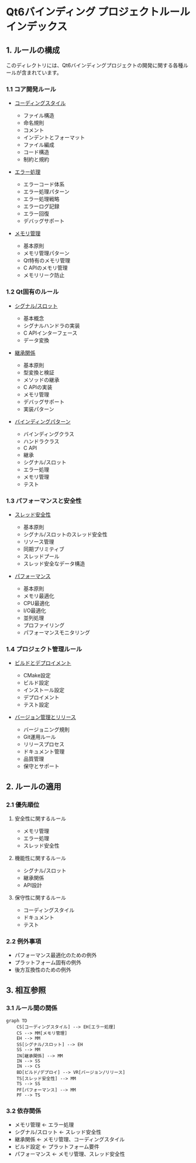 # Qt6バインディング プロジェクトルール インデックス

## 1. ルールの構成

このディレクトリには、Qt6バインディングプロジェクトの開発に関する各種ルールが含まれています。

### 1.1 コア開発ルール
- [コーディングスタイル](coding_style.md)
  - ファイル構造
  - 命名規則
  - コメント
  - インデントとフォーマット
  - ファイル編成
  - コード構造
  - 制約と規約

- [エラー処理](error_handling.md)
  - エラーコード体系
  - エラー処理パターン
  - エラー処理戦略
  - エラーログ記録
  - エラー回復
  - デバッグサポート

- [メモリ管理](memory_management.md)
  - 基本原則
  - メモリ管理パターン
  - Qt特有のメモリ管理
  - C APIのメモリ管理
  - メモリリーク防止

### 1.2 Qt固有のルール
- [シグナル/スロット](signal_slot.md)
  - 基本概念
  - シグナルハンドラの実装
  - C APIインターフェース
  - データ変換

- [継承関係](inheritance.md)
  - 基本原則
  - 型変換と検証
  - メソッドの継承
  - C APIの実装
  - メモリ管理
  - デバッグサポート
  - 実装パターン

- [バインディングパターン](binding_patterns.md)
  - バインディングクラス
  - ハンドラクラス
  - C API
  - 継承
  - シグナル/スロット
  - エラー処理
  - メモリ管理
  - テスト

### 1.3 パフォーマンスと安全性
- [スレッド安全性](thread_safety.md)
  - 基本原則
  - シグナル/スロットのスレッド安全性
  - リソース管理
  - 同期プリミティブ
  - スレッドプール
  - スレッド安全なデータ構造

- [パフォーマンス](performance.md)
  - 基本原則
  - メモリ最適化
  - CPU最適化
  - I/O最適化
  - 並列処理
  - プロファイリング
  - パフォーマンスモニタリング

### 1.4 プロジェクト管理ルール
- [ビルドとデプロイメント](build_deploy.md)
  - CMake設定
  - ビルド設定
  - インストール設定
  - デプロイメント
  - テスト設定

- [バージョン管理とリリース](version_release.md)
  - バージョニング規則
  - Git運用ルール
  - リリースプロセス
  - ドキュメント管理
  - 品質管理
  - 保守とサポート

## 2. ルールの適用

### 2.1 優先順位
1. 安全性に関するルール
   - メモリ管理
   - エラー処理
   - スレッド安全性

2. 機能性に関するルール
   - シグナル/スロット
   - 継承関係
   - API設計

3. 保守性に関するルール
   - コーディングスタイル
   - ドキュメント
   - テスト

### 2.2 例外事項
- パフォーマンス最適化のための例外
- プラットフォーム固有の例外
- 後方互換性のための例外

## 3. 相互参照

### 3.1 ルール間の関係
```mermaid
graph TD
    CS[コーディングスタイル] --> EH[エラー処理]
    CS --> MM[メモリ管理]
    EH --> MM
    SS[シグナル/スロット] --> EH
    SS --> MM
    IN[継承関係] --> MM
    IN --> SS
    IN --> CS
    BD[ビルド/デプロイ] --> VR[バージョン/リリース]
    TS[スレッド安全性] --> MM
    TS --> SS
    PF[パフォーマンス] --> MM
    PF --> TS
```

### 3.2 依存関係
- メモリ管理 ← エラー処理
- シグナル/スロット ← スレッド安全性
- 継承関係 ← メモリ管理、コーディングスタイル
- ビルド設定 ← プラットフォーム要件
- パフォーマンス ← メモリ管理、スレッド安全性
